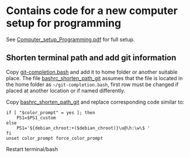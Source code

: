 # Contains code for a new computer setup for programming

See [Computer_setup_Programming.pdf](./Computer_setup_Programming.pdf) for full setup.

## Shorten terminal path and add git information
Copy [git-completion.bash](./bash_path/git-completion.bash) and add it to home folder or another suitable place. The file [bashrc_shorten_path_git](./bash_path/bashrc_shorten_path_git) assumes that the file is located in the home folder as `~/git-completion.bash`, first row must be changed if placed at another location or if named differently.

Copy [bashrc_shorten_path_git](./bash_path/bashrc_shorten_path_git) and replace corresponding code similar to:
```
if [ "$color_prompt" = yes ]; then
    PS1=$PS1_custom
else
    PS1='${debian_chroot:+($debian_chroot)}\u@\h:\w\$ '
fi
unset color_prompt force_color_prompt
```

Restart terminal/bash
